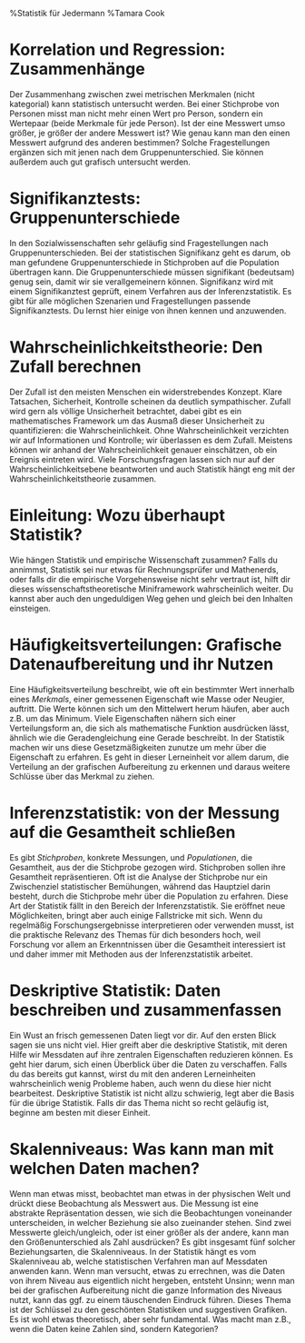 %Statistik für Jedermann
%Tamara Cook

# Korrelation und Regression: Zusammenhänge
Der Zusammenhang zwischen zwei metrischen Merkmalen (nicht kategorial) kann statistisch untersucht werden. Bei einer Stichprobe von Personen misst man nicht mehr einen Wert pro Person, sondern ein Wertepaar (beide Merkmale für jede Person). Ist der eine Messwert umso größer, je größer der andere Messwert ist? Wie genau kann man den einen Messwert aufgrund des anderen bestimmen? Solche Fragestellungen ergänzen sich mit jenen nach dem Gruppenunterschied. Sie können außerdem auch gut grafisch untersucht werden.


# Signifikanztests: Gruppenunterschiede
In den Sozialwissenschaften sehr geläufig sind Fragestellungen nach Gruppenunterschieden. Bei der statistischen Signifikanz geht es darum, ob man gefundene Gruppenunterschiede in Stichproben auf die Population übertragen kann. Die Gruppenunterschiede müssen signifikant (bedeutsam) genug sein, damit wir sie verallgemeinern können. Signifikanz wird mit einem Signifikanztest geprüft, einem Verfahren aus der Inferenzstatistik. Es gibt für alle möglichen Szenarien und Fragestellungen passende Signifikanztests. Du lernst hier einige von ihnen kennen und anzuwenden.


# Wahrscheinlichkeitstheorie: Den Zufall berechnen
Der Zufall ist den meisten Menschen ein widerstrebendes Konzept. Klare Tatsachen, Sicherheit, Kontrolle scheinen da deutlich sympathischer. Zufall wird gern als völlige Unsicherheit betrachtet, dabei gibt es ein mathematisches Framework um das Ausmaß dieser Unsicherheit zu quantifizieren: die Wahrscheinlichkeit. Ohne Wahrscheinlichkeit verzichten wir auf Informationen und Kontrolle; wir überlassen es dem Zufall. Meistens können wir anhand der Wahrscheinlichkeit genauer einschätzen, ob ein Ereignis eintreten wird. Viele Forschungsfragen lassen sich nur auf der Wahrscheinlichkeitsebene beantworten und auch Statistik hängt eng mit der Wahrscheinlichkeitstheorie zusammen.


# Einleitung: Wozu überhaupt Statistik?
Wie hängen Statistik und empirische Wissenschaft zusammen? Falls du annimmst, Statistik sei nur etwas für Rechnungsprüfer und Mathenerds, oder falls dir die empirische Vorgehensweise nicht sehr vertraut ist, hilft dir dieses wissenschaftstheoretische Miniframework wahrscheinlich weiter. Du kannst aber auch den ungeduldigen Weg gehen und gleich bei den Inhalten einsteigen.


# Häufigkeitsverteilungen: Grafische Datenaufbereitung und ihr Nutzen
Eine Häufigkeitsverteilung beschreibt, wie oft ein bestimmter Wert innerhalb eines <dfn title="Merkmal">Merkmals</dfn>, einer gemessenen Eigenschaft wie Masse oder Neugier, auftritt. Die Werte können sich um den Mittelwert herum häufen, aber auch z.B. um das Minimum. Viele Eigenschaften nähern sich einer Verteilungsform an, die sich als mathematische Funktion ausdrücken lässt, ähnlich wie die Geradengleichung eine Gerade beschreibt. In der Statistik machen wir uns diese Gesetzmäßigkeiten zunutze um mehr über die Eigenschaft zu erfahren. Es geht in dieser Lerneinheit vor allem darum, die Verteilung an der grafischen Aufbereitung zu erkennen und daraus weitere Schlüsse über das Merkmal zu ziehen.

# Inferenzstatistik: von der Messung auf die Gesamtheit schließen
Es gibt <dfn title="Stichprobe">Stichproben</dfn>, konkrete Messungen, und <dfn title="Population">Populationen</dfn>, die Gesamtheit, aus der die Stichprobe gezogen wird. Stichproben sollen ihre Gesamtheit repräsentieren. Oft ist die Analyse der Stichprobe nur ein Zwischenziel statistischer Bemühungen, während das Hauptziel darin besteht, durch die Stichprobe mehr über die Population zu erfahren. Diese Art der Statistik fällt in den Bereich der Inferenzstatistik. Sie eröffnet neue Möglichkeiten, bringt aber auch einige Fallstricke mit sich. Wenn du regelmäßig Forschungsergebnisse interpretieren oder verwenden musst, ist die praktische Relevanz des Themas für dich besonders hoch, weil Forschung vor allem an Erkenntnissen über die Gesamtheit interessiert ist und daher immer mit Methoden aus der Inferenzstatistik arbeitet.


# Deskriptive Statistik: Daten beschreiben und zusammenfassen
Ein Wust an frisch gemessenen Daten liegt vor dir. Auf den ersten Blick sagen sie uns nicht viel. Hier greift aber die deskriptive Statistik, mit deren Hilfe wir Messdaten auf ihre zentralen Eigenschaften reduzieren können. Es geht hier darum, sich einen Überblick über die Daten zu verschaffen. Falls du das bereits gut kannst, wirst du mit den anderen Lerneinheiten wahrscheinlich wenig Probleme haben, auch wenn du diese hier nicht bearbeitest. Deskriptive Statistik ist nicht allzu schwierig, legt aber die Basis für die übrige Statistik. Falls dir das Thema nicht so recht geläufig ist, beginne am besten mit dieser Einheit.


# Skalenniveaus: Was kann man mit welchen Daten machen?
Wenn man etwas misst, beobachtet man etwas in der physischen Welt und drückt diese Beobachtung als Messwert aus. Die Messung ist eine abstrakte Repräsentation dessen, wie sich die Beobachtungen voneinander unterscheiden, in welcher Beziehung sie also zueinander stehen. Sind zwei Messwerte gleich/ungleich, oder ist einer größer als der andere, kann man den Größenunterschied als Zahl ausdrücken? Es gibt insgesamt fünf solcher Beziehungsarten, die Skalenniveaus. In der Statistik hängt es vom Skalenniveau ab, welche statistischen Verfahren man auf Messdaten anwenden kann. Wenn man versucht, etwas zu errechnen, was die Daten von ihrem Niveau aus eigentlich nicht hergeben, entsteht Unsinn; wenn man bei der grafischen Aufbereitung nicht die ganze Information des Niveaus nutzt, kann das ggf. zu einem täuschenden Eindruck führen. Dieses Thema ist der Schlüssel zu den geschönten Statistiken und suggestiven Grafiken. Es ist wohl etwas theoretisch, aber sehr fundamental. Was macht man z.B., wenn die Daten keine Zahlen sind, sondern Kategorien?

